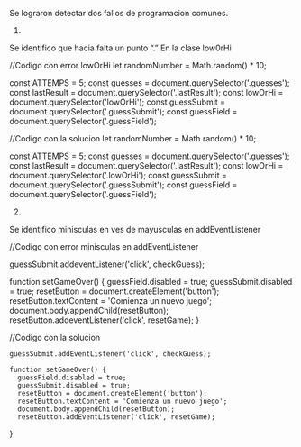 Se lograron detectar dos fallos de programacion comunes.

1.
Se identifico que hacia falta un punto “.” En la clase low0rHi

//Codigo con error lowOrHi
  let randomNumber = Math.random() * 10;

  const ATTEMPS = 5;
  const guesses = document.querySelector('.guesses');
  const lastResult = document.querySelector('.lastResult');
  const lowOrHi = document.querySelector('lowOrHi');
  const guessSubmit = document.querySelector('.guessSubmit');
  const guessField = document.querySelector('.guessField');

//Codigo con la solucion
  let randomNumber = Math.random() * 10;

  const ATTEMPS = 5;
  const guesses = document.querySelector('.guesses');
  const lastResult = document.querySelector('.lastResult');
  const lowOrHi = document.querySelector('.lowOrHi');
  const guessSubmit = document.querySelector('.guessSubmit');
  const guessField = document.querySelector('.guessField');

2.
Se identifico minisculas en ves de mayusculas en addEventListener

//Codigo con error minisculas en addEventListener

  guessSubmit.addeventListener('click', checkGuess);

  function setGameOver() {
	  guessField.disabled = true;
	  guessSubmit.disabled = true;
	  resetButton = document.createElement('button');
	  resetButton.textContent = 'Comienza un nuevo juego';
	  document.body.appendChild(resetButton);
	  resetButton.addeventListener('click', resetGame);
  }

  //Codigo con la solucion

    guessSubmit.addEventListener('click', checkGuess);

    function setGameOver() {
	  guessField.disabled = true;
	  guessSubmit.disabled = true;
	  resetButton = document.createElement('button');
	  resetButton.textContent = 'Comienza un nuevo juego';
	  document.body.appendChild(resetButton);
	  resetButton.addEventListener('click', resetGame);
  }

